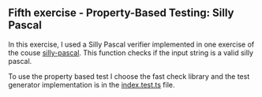## Fifth exercise - Property-Based Testing: Silly Pascal

In this exercise, I used a Silly Pascal verifier implemented in one exercise of the couse [silly-pascal](../silly-pascal/README.md). This function checks if the input string is a valid silly pascal.

To use the property based test I choose the fast check library and the test generator implementation is in the [index.test.ts](./src/index.test.ts) file.
